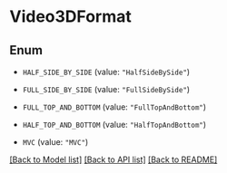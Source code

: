 # Video3DFormat

## Enum


* `HALF_SIDE_BY_SIDE` (value: `"HalfSideBySide"`)

* `FULL_SIDE_BY_SIDE` (value: `"FullSideBySide"`)

* `FULL_TOP_AND_BOTTOM` (value: `"FullTopAndBottom"`)

* `HALF_TOP_AND_BOTTOM` (value: `"HalfTopAndBottom"`)

* `MVC` (value: `"MVC"`)


[[Back to Model list]](../README.md#documentation-for-models) [[Back to API list]](../README.md#documentation-for-api-endpoints) [[Back to README]](../README.md)


